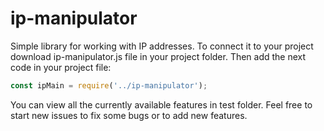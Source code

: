 # ip-manipulator
Simple library for working with IP addresses. To connect it to your project download ip-manipulator.js file in your project folder. Then add the next code in your project file:
```js
const ipMain = require('../ip-manipulator');
```
You can view all the currently available features in test folder.
Feel free to start new issues to fix some bugs or to add new features.
